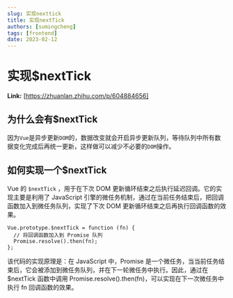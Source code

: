 ```yaml
---
slug: 实现nexttick
title: 实现nextTick
authors: [sumingcheng]
tags: [frontend]
date: 2023-02-12
---
```


# 实现$nextTick



 **Link:** [https://zhuanlan.zhihu.com/p/604884656]

## 为什么会有$nextTick  

因为`Vue`是异步更新`DOM`的，数据改变就会开启异步更新队列，等待队列中所有数据变化完成后再统一更新，这样做可以减少不必要的`DOM`操作。

## 如何实现一个$nextTick  

Vue 的 `$nextTick` ，用于在下次 DOM 更新循环结束之后执行延迟回调。它的实现主要是利用了 JavaScript 引擎的微任务机制，通过在当前任务结束后，把回调函数加入到微任务队列，实现了下次 DOM 更新循环结束之后再执行回调函数的效果。

```
Vue.prototype.$nextTick = function (fn) {
  // 将回调函数加入到 Promise 队列
  Promise.resolve().then(fn);
};

```

该代码的实现原理是：在 JavaScript 中，Promise 是一个微任务，当当前任务结束后，它会被添加到微任务队列，并在下一轮微任务中执行。因此，通过在 $nextTick 函数中调用 Promise.resolve().then(fn)，可以实现在下一次微任务中执行 fn 回调函数的效果。